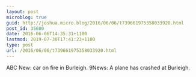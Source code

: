 ```yaml
---
layout: post
microblog: true
guid: http://joshua.micro.blog/2016/06/06/t739661975358033920.html
post_id: 35600
date: 2016-06-06T14:35:31+1100
lastmod: 2019-07-30T17:41:23+1100
type: post
url: /2016/06/06/t739661975358033920.html
---
```

ABC New: car on fire in Burleigh. 9News: A plane has crashed at Burleigh.
